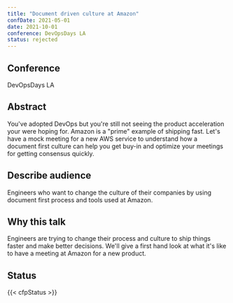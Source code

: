 ```yaml
---
title: "Document driven culture at Amazon"
confDate: 2021-05-01
date: 2021-10-01
conference: DevOpsDays LA
status: rejected
---
```


## Conference
DevOpsDays LA

## Abstract
You've adopted DevOps but you're still not seeing the product acceleration your were hoping for. Amazon is a "prime" example of shipping fast. Let's have a mock meeting for a new AWS service to understand how a document first culture can help you get buy-in and optimize your meetings for getting consensus quickly.

## Describe audience
Engineers who want to change the culture of their companies by using document first process and tools used at Amazon.

## Why this talk
Engineers are trying to change their process and culture to ship things faster and make better decisions. We'll give a first hand look at what it's like to have a meeting at Amazon for a new product.

## Status
{{< cfpStatus >}}
